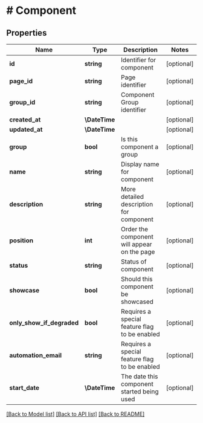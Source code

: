 # # Component

## Properties

Name | Type | Description | Notes
------------ | ------------- | ------------- | -------------
**id** | **string** | Identifier for component | [optional]
**page_id** | **string** | Page identifier | [optional]
**group_id** | **string** | Component Group identifier | [optional]
**created_at** | **\DateTime** |  | [optional]
**updated_at** | **\DateTime** |  | [optional]
**group** | **bool** | Is this component a group | [optional]
**name** | **string** | Display name for component | [optional]
**description** | **string** | More detailed description for component | [optional]
**position** | **int** | Order the component will appear on the page | [optional]
**status** | **string** | Status of component | [optional]
**showcase** | **bool** | Should this component be showcased | [optional]
**only_show_if_degraded** | **bool** | Requires a special feature flag to be enabled | [optional]
**automation_email** | **string** | Requires a special feature flag to be enabled | [optional]
**start_date** | **\DateTime** | The date this component started being used | [optional]

[[Back to Model list]](../../README.md#models) [[Back to API list]](../../README.md#endpoints) [[Back to README]](../../README.md)
